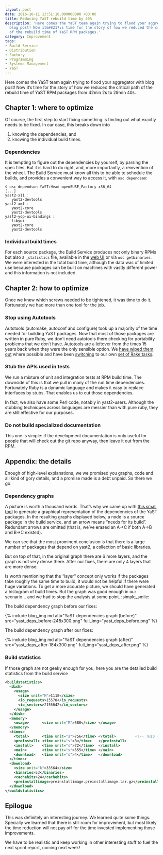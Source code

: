 ```yaml
---
layout: post
date: 2016-10-11 13:51:10.000000000 +00:00
title: Reducing YaST rebuild time by 30%
description: 'Here comes the YaST team again trying to flood your aggregator with
  blog post! Now it&#8217;s time for the story of how we reduced the critical path
  of the rebuild time of YaST RPM packages.'
category: Improvement
tags:
- Build Service
- Distribution
- Factory
- Programming
- Systems Management
- YaST
---
```


Here comes the YaST team again trying to flood your aggregator with blog
post! Now it’s time for the story of how we reduced the critical path of
the rebuild time of YaST RPM packages from 42min 2s to 29min 40s.

## Chapter 1: where to optimize

Of course, the first step to start fixing something is finding out what
exactly needs to be fixed. In our case, this breaks down into

1.  knowing the dependencies, and
2.  knowing the individual build times.

### Dependencies

It is tempting to figure out the dependencies by yourself, by parsing
the spec files. But it is hard to do right, and, more importantly, a
reinvention of the wheel. The Build Service must know all this to be
able to schedule the builds, and provides a convenient way to access it,
with `osc dependson`\:

```
$ osc dependson YaST:Head openSUSE_Factory x86_64
[...]
yast2-x11 :
   yast2-devtools
yast2-xml :
   yast2-core
   yast2-devtools
yast2-ycp-ui-bindings :
   libyui
   yast2-core
   yast2-devtools
```

### Individual build times

For each source package, the Build Service produces not only binary RPMs
but also a `_statistics` file, available in the [web UI][1] or via `osc
getbinaries`. We were interested in the total build time, although the
data was of limited use because packages can be built on machines with
vastly different power and this information is not included.

## Chapter 2: how to optimize

Once we knew which screws needed to be tightened, it was time to do it.
Fortunately we had more than one tool for the job.

### Stop using Autotools

Autotools (automake, autoconf and configure) took up a majority of the
time needed for building YaST packages. Now that most of those packages
are written in pure Ruby, we don’t need autotools there checking for
portability problems that we don’t have. Autotools are a leftover from
the times 15 years back when they were the only sensible option. We
[have wiped them out][2] where possible and have been [switching][3] to
our own [set of Rake tasks][4].

### Stub the APIs used in tests

We run a mixture of unit and integration tests at RPM build time. The
downside of this is that we pull in many of the run time dependencies.
Fortunately Ruby is a dynamic language and makes it easy to replace
interfaces by stubs. That enables us to cut those dependencies.

In fact, we also have some Perl code, notably in yast2-users. Although
the stubbing techniques across languages are messier than with pure
ruby, they are still effective for our purposes.

### Do not build specialized documentation

This one is simple: if the development documentation is only useful for
people that will check out the git repo anyway, then leave it out from
the RPM.

## Appendix: the details

Enough of high-level explanations, we we promised you graphs, code and
all kind of gory details, and a promise made is a debt unpaid. So there
we go.

### Dependency graphs

A picture is worth a thousand words. That’s why we came up with [this
small tool][5] to generate a graphical representation of the
dependencies of the YaST packages. In the resulting graphs displayed
below, a node is a source package in the build service, and an arrow
means “needs for its build”. Redundant arrows are omitted (that is,
we’ve erased an A→C if both A→B and B→C existed).

We can see that the most prominent conclusion is that there is a large
number of packages that depend on yast2, a collection of basic
libraries.

But on top of that, in the original graph there are 6 more layers, and
the graph is not very dense there. After our fixes, there are only 4
layers that are more dense.

Is worth mentioning that the “layer” concept only works if the packages
take roughly the same time to build; it would not be helpful if there
were huge variations. To get a more accurate picture, we should have
generated a histogram of build times. But the graph was good enough in
our scenario… and we had to stop the analysis at some point.
:simple_smile:

The build dependency graph before our fixes:

{% include blog_img.md alt="YaST dependencies graph (before)"
src="yast_deps_before-248x300.png" full_img="yast_deps_before.png" %}

The build dependency graph after our fixes:

{% include blog_img.md alt="YaST dependencies graph (after)"
src="yast_deps_after-184x300.png" full_img="yast_deps_after.png" %}

### Build statistics

If those graph are not geeky enough for you, here you are the detailed
build statistics from the build service

```xml
<buildstatistics>
  <disk>
    <usage>
      <size unit="M">1118</size>
      <io_requests>15578</io_requests>
      <io_sectors>2156642</io_sectors>
    </usage>
  </disk>
  <memory>
    <usage>      <size unit="M">580</size> </usage>
  </memory>
  <times>
    <total>      <time unit="s">756</time> </total>         <!-- THIS -->
    <preinstall> <time unit="s">8</time>   </preinstall>
    <install>    <time unit="s">72</time>  </install>
    <main>       <time unit="s">555</time> </main>
    <download>   <time unit="s">4</time>   </download>
  </times>
  <download>
    <size unit="k">33564</size>
    <binaries>53</binaries>
    <cachehits>24</cachehits>
    <preinstallimage>preinstallimage.preinstallimage.tar.gz</preinstallimage>
  </download>
</buildstatistics>
```

## Epilogue

This was definitely an interesting journey. We learned quite some
things. Specially we learned that there is still room for improvement,
but most likely the time reduction will not pay off for the time
invested implementing those improvements.

We have to be realistic and keep working in other interesting stuff to
fuel the next sprint report, coming next week!



[1]: https://build.opensuse.org/package/statistics/YaST:Head/yast2-core?arch=x86_64&amp;repository=openSUSE_Factory
[2]: https://twitter.com/timmartin2/status/23365017839599616
[3]: https://github.com/yast/yast-bootloader/commit/5fb46ea8046ea9863e5411ffe1394797e71dde1e
[4]: https://github.com/openSUSE/packaging_rake_tasks
[5]: https://github.com/mvidner/rpm-build-dependencies
